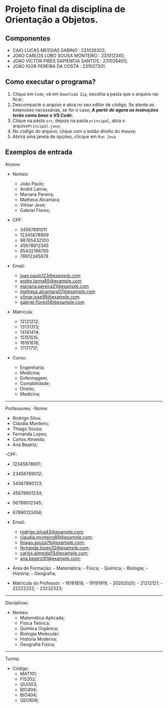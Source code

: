  # Projeto final da disciplina de Orientação a Objetos.

## Componentes
- CAIO LUCAS MESSIAS SABINO : 231026302;
- JOAO CARLOS LOBO SOUSA MONTEIRO : 231012245;
- JOAO VICTOR PIRES SAPIENCIA SANTOS : 231026400;
- JOÃO IGOR PEREIRA DA COSTA : 231027201.
## Como executar o programa?
1. Clique em `Code`, vá em `Download Zip`, escolha a pasta que o arquivo vai ficar;
2. Descompacte o arquivo e abra no seu editor de código. Se atente as extensões necessárias, se for o caso;
    ***A partir de agora as instruções terão como base o VS Code***;
3. Clique na pasta `src`, depois na pasta `principal`, abra o arquivo`Principal.java`;
4. No código do arquivo, clique com o botão direito do mouse;
5. Abrirá uma janela de opções, clicque em `Run Java`
## Exemplos de entrada

Alunos:
- Nomes:
  - João Paulo;
  - André Lanna;
  - Mariana Pereira;
  - Matheus Alcantara;
  - Vilmar José;
  - Gabriel Flores;
    
- CPF:
  - 34567891011
  - 12345678909
  - 98765432100
  - 45678912345
  - 65432198765
  - 78912345678
        
- Email:
  - joao.paulo123@example.com
  - andre.lanna85@example.com
  - mariana.pereira21@example.com
  - matheus.alcantara07@example.com
  - vilmar.jose99@example.com
  - gabriel.flores56@example.com
   
- Matrícula:
  - 12121212;
  - 13131313;
  - 14141414;
  - 15151515;
  - 16161616;
  - 17171717;
    
- Curso:
  - Engenharia;
  - Medicina;
  - Enfermagem;
  - Contabilidade;
  - Direito;
  - Medicina;
---------------------------------------------------------------------------------------------------------------------------------------------------------
Professores:
-Nome:
   - Rodrigo Silva;
   - Cláudia Monteiro;
   - Thiago Souza;
   - Fernanda Lopes;
   - Carlos Almeida;
   - Ana Beatriz;

-CPF:
   - 12345678901;
   - 23456789012;
   - 34567890123;
   - 45678901234;
   - 56789012345;
   - 67890123456;
       
- Email:
   - rodrigo.silva43@example.com;
   - claudia.monteiro89@example.com;
   - thiago.souza76@example.com;
   - fernanda.lopes32@example.com;
   - carlos.almeida55@example.com;
   - ana.beatriz91@example.com;
      
- Área de Formação:
      - Matemática;
      - Física;
      - Química;
      - Biologia;
      - História;
      - Geografia;

- Matrícula do Professor:
      - 18181818;
      - 19191919;
      - 20202020;
      - 21212121;
      - 22222222;
      - 23232323;
---------------------------------------------------------------------------------------------------------------------------------------------------------
   Disciplinas:
- Nomes:
     - Matemática Aplicada;
     - Física Teórica;
     - Química Orgânica;
     - Biologia Molecular;
     - História Moderna;
     - Geografia Física;
---------------------------------------------------------------------------------------------------------------------------------------------------------
   Turma:
- Código:
     - MAT101;
     - FIS202;
     - QUI303;
     - BIO404;
     - BIO404;
     - GEO606;
